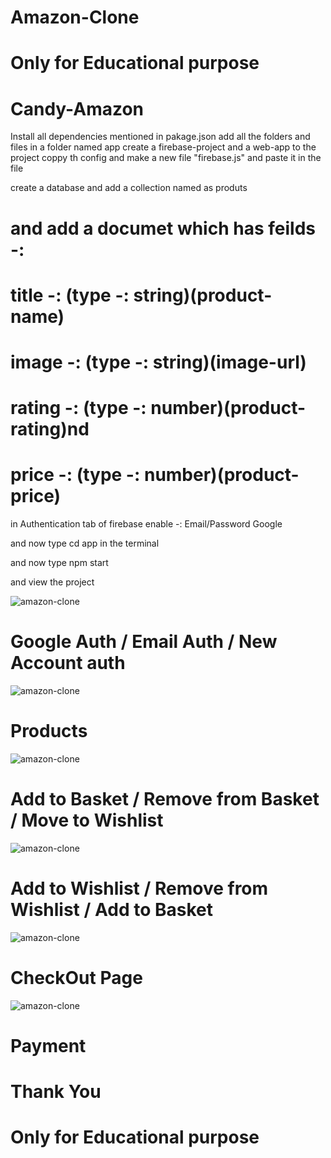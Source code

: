 # Amazon-Clone
# Only for Educational purpose
# Candy-Amazon

Install all dependencies mentioned in pakage.json 
add all the folders and files in a folder named app
create a firebase-project and a web-app to the project coppy th config and make a new file "firebase.js" and paste it in the file

create a database and add a collection named as produts

# and add a documet which has feilds -: 
# title -: (type -: string)(product-name)
# image -: (type -: string)(image-url)
# rating -: (type -: number)(product-rating)nd 
# price -: (type -: number)(product-price)

in Authentication tab of firebase enable -:
Email/Password
Google

and now type cd app in the terminal

and now type npm start

and view the project




![amazon-clone](/ama0.png)
# Google Auth / Email Auth / New Account auth
![amazon-clone](/am6.png)
# Products
![amazon-clone](/ama.png)
# Add to Basket / Remove from Basket / Move to Wishlist
![amazon-clone](/ama4.png)
# Add to Wishlist / Remove from Wishlist / Add to Basket
![amazon-clone](/ama3.png)
# CheckOut Page
![amazon-clone](/ama2.png)
# Payment
# Thank You
# Only for Educational purpose




